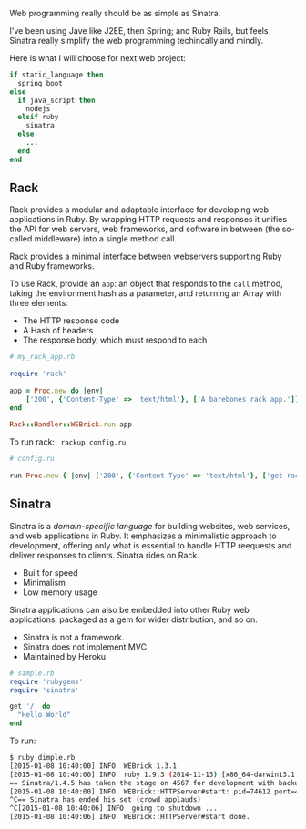 Web programming really should be as simple as Sinatra.

I've been using Jave like J2EE, then Spring; and Ruby Rails, but feels Sinatra really simplify the web programming techincally and mindly.

Here is what I will choose for next web project:
``` ruby
if static_language then
  spring_boot
else
  if java_script then
    nodejs
  elsif ruby
    sinatra
  else
    ...
  end
end
```

## Rack
Rack provides a modular and adaptable interface for developing web applications in Ruby. By wrapping HTTP requests and responses it unifies the API for web servers, web frameworks, and software in between (the so-called middleware) into a single method call.

Rack provides a minimal interface between webservers supporting Ruby and Ruby frameworks.

To use Rack, provide an `app`: an object that responds to the `call` method, taking the environment hash as a parameter, and returning an Array with three elements:

* The HTTP response code
* A Hash of headers
* The response body, which must respond to each

```ruby
# my_rack_app.rb
 
require 'rack'
 
app = Proc.new do |env|
    ['200', {'Content-Type' => 'text/html'}, ['A barebones rack app.']]
end
 
Rack::Handler::WEBrick.run app
```

To run rack: ` rackup config.ru`
```ruby
# config.ru
 
run Proc.new { |env| ['200', {'Content-Type' => 'text/html'}, ['get rack\'d']] }
```

## Sinatra
Sinatra is a *domain-specific language* for building websites, web services, and web applications in Ruby. It emphasizes a minimalistic approach to development, offering only what is essential to handle HTTP reequests and deliver responses to clients. Sinatra rides on Rack.
* Built for speed
* Minimalism
* Low memory usage

Sinatra applications can also be embedded into other Ruby web applications, packaged as a gem for wider distribution, and so on.
* Sinatra is not a framework.
* Sinatra does not implement MVC. 
* Maintained by Heroku

```ruby
# simple.rb
require 'rubygems'
require 'sinatra'

get '/' do
  "Hello World"
end
```
To run: 
```bash
$ ruby dimple.rb
[2015-01-08 10:40:00] INFO  WEBrick 1.3.1
[2015-01-08 10:40:00] INFO  ruby 1.9.3 (2014-11-13) [x86_64-darwin13.1.0]
== Sinatra/1.4.5 has taken the stage on 4567 for development with backup from WEBrick
[2015-01-08 10:40:00] INFO  WEBrick::HTTPServer#start: pid=74612 port=4567
^C== Sinatra has ended his set (crowd applauds)
^C[2015-01-08 10:40:06] INFO  going to shutdown ...
[2015-01-08 10:40:06] INFO  WEBrick::HTTPServer#start done.
```
